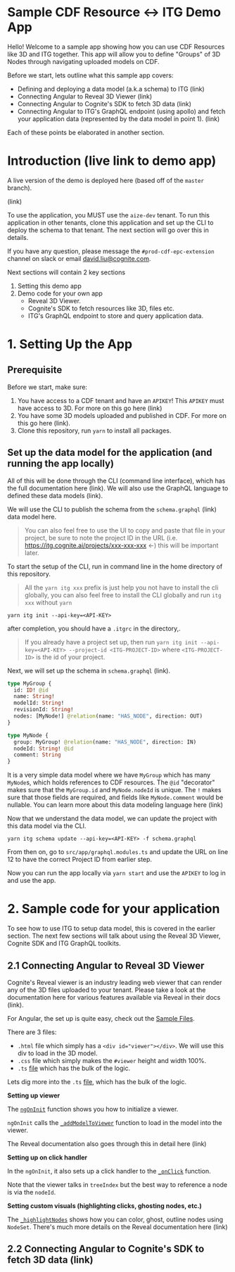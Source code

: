 # Sample CDF Resource <-> ITG Demo App

Hello! Welcome to a sample app showing how you can use CDF Resources like 3D and ITG together. This app will allow you to define "Groups" of 3D Nodes through navigating uploaded models on CDF.

Before we start, lets outline what this sample app covers:

- Defining and deploying a data model (a.k.a schema) to ITG (link)
- Connecting Angular to Reveal 3D Viewer (link)
- Connecting Angular to Cognite's SDK to fetch 3D data (link)
- Connecting Angular to ITG's GraphQL endpoint (using apollo) and fetch your application data (represented by the data model in point 1). (link)

Each of these points be elaborated in another section.

# Introduction (live link to demo app)

A live version of the demo is deployed here (based off of the `master` branch).

(link)

To use the application, you MUST use the `aize-dev` tenant. To run this application in other tenants, clone this application and set up the CLI to deploy the schema to that tenant. The next section will go over this in details.

If you have any question, please message the `#prod-cdf-epc-extension` channel on slack or email david.liu@cognite.com.

Next sections will contain 2 key sections

1. Setting this demo app
2. Demo code for your own app
   - Reveal 3D Viewer.
   - Cognite's SDK to fetch resources like 3D, files etc.
   - ITG's GraphQL endpoint to store and query application data.

# 1. Setting Up the App

## Prerequisite

Before we start, make sure:

1. You have access to a CDF tenant and have an `APIKEY`!
   This `APIKEY` must have access to 3D. For more on this go here (link)
2. You have some 3D models uploaded and published in CDF. For more on this go here (link).
3. Clone this repository, run `yarn` to install all packages.

## Set up the data model for the application (and running the app locally)

All of this will be done through the CLI (command line interface), which has the full documentation here (link). We will also use the GraphQL language to defined these data models (link).

We will use the CLI to publish the schema from the `schema.graphql` (link) data model here.

> You can also feel free to use the UI to copy and paste that file in your project, be sure to note the project ID in the URL (i.e. https://itg.cognite.ai/projects/xxx-xxx-xxx <-) this will be important later.

To start the setup of the CLI, run in command line in the home directory of this repository.

> All the `yarn itg xxx` prefix is just help you not have to install the cli globally, you can also feel free to install the CLI globally and run `itg xxx` without `yarn`

`yarn itg init --api-key=<API-KEY>`

after completion, you should have a `.itgrc` in the directory,.

> If you already have a project set up, then run `yarn itg init --api-key=<API-KEY> --project-id <ITG-PROJECT-ID>` where `<ITG-PROJECT-ID>` is the id of your project.

Next, we will set up the schema in `schema.graphql` (link).

```graphql
type MyGroup {
  id: ID! @id
  name: String!
  modelId: String!
  revisionId: String!
  nodes: [MyNode!] @relation(name: "HAS_NODE", direction: OUT)
}

type MyNode {
  group: MyGroup! @relation(name: "HAS_NODE", direction: IN)
  nodeId: String! @id
  comment: String
}
```

It is a very simple data model where we have `MyGroup` which has many `MyNode`s, which holds references to CDF resources. The `@id` "decorator" makes sure that the `MyGroup.id` and `MyNode.nodeId` is unique. The `!` makes sure that those fields are required, and fields like `MyNode.comment` would be nullable. You can learn more about this data modeling language here (link)

Now that we understand the data model, we can update the project with this data model via the CLI.

`yarn itg schema update --api-key=<API-KEY> -f schema.graphql`

From then on, go to `src/app/graphql.modules.ts` and update the URL on line 12 to have the correct Project ID from earlier step.

Now you can run the app locally via `yarn start` and use the `APIKEY` to log in and use the app.

# 2. Sample code for your application

To see how to use ITG to setup data model, this is covered in the earlier section. The next few sections will talk about using the Reveal 3D Viewer, Cognite SDK and ITG GraphQL toolkits.

## 2.1 Connecting Angular to Reveal 3D Viewer

Cognite's Reveal viewer is an industry leading web viewer that can render any of the 3D files uploaded to your tenant. Please take a look at the documentation here for various features available via Reveal in their docs (link).

For Angular, the set up is quite easy, check out the [Sample Files](./src/app/components/cognite-threed-viewer).

There are 3 files:

- `.html` file which simply has a `<div id="viewer"></div>`. We will use this div to load in the 3D model.
- `.css` file which simply makes the `#viewer` height and width 100%.
- `.ts` [file](src/app/components/cognite-threed-viewer/cognite-threed-viewer.component.ts) which has the bulk of the logic.

Lets dig more into the `.ts` [file](src/app/components/cognite-threed-viewer/cognite-threed-viewer.component.ts), which has the bulk of the logic.

**Setting up viewer**

The [`ngOnInit`](src/app/components/cognite-threed-viewer/cognite-threed-viewer.component.ts#57) function shows you how to initialize a viewer.

`ngOnInit` calls the [`_addModelToViewer`](src/app/components/cognite-threed-viewer/cognite-threed-viewer.component.ts#109) function to load in the model into the viewer.

The Reveal documentation also goes through this in detail here (link)

**Setting up on click handler**

In the `ngOnInit`, it also sets up a click handler to the [`_onClick`](src/app/components/cognite-threed-viewer/cognite-threed-viewer.component.ts#128) function.

Note that the viewer talks in `treeIndex` but the best way to reference a node is via the `nodeId`.

**Setting custom visuals (highlighting clicks, ghosting nodes, etc.)**

The [`_highlightNodes`](src/app/components/cognite-threed-viewer/cognite-threed-viewer.component.ts#152) shows how you can color, ghost, outline nodes using `NodeSet`. There's much more details on the Reveal documentation here (link)

## 2.2 Connecting Angular to Cognite's SDK to fetch 3D data (link)
